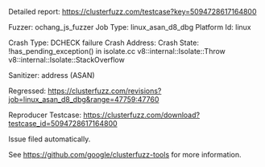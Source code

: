 Detailed report: https://clusterfuzz.com/testcase?key=5094728617164800

Fuzzer: ochang_js_fuzzer
Job Type: linux_asan_d8_dbg
Platform Id: linux

Crash Type: DCHECK failure
Crash Address: 
Crash State:
  !has_pending_exception() in isolate.cc
  v8::internal::Isolate::Throw
  v8::internal::Isolate::StackOverflow
  
Sanitizer: address (ASAN)

Regressed: https://clusterfuzz.com/revisions?job=linux_asan_d8_dbg&range=47759:47760

Reproducer Testcase: https://clusterfuzz.com/download?testcase_id=5094728617164800

Issue filed automatically.

See https://github.com/google/clusterfuzz-tools for more information.